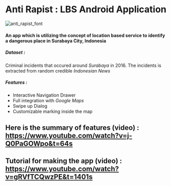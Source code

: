 # Anti Rapist : LBS Android Application

![anti_rapist_font](https://user-images.githubusercontent.com/16315641/36163422-f3a93742-111b-11e8-8c7c-241e680fb4c0.png)

#### An app which is utilizing the concept of location based service to identify a dangerous place in Surabaya City, Indonesia

##### Dataset : 
Criminal incidents that occured around _Surabaya_ in 2016. The incidents is extracted from random credible _Indonesian News_

##### Features :
* Interactive Navigation Drawer
* Full integration with _Google Maps_
* Swipe up Dialog
* Customizable marking inside the map

## __Here is the summary of features (video) :__ https://www.youtube.com/watch?v=j-Q0PaGOWpo&t=64s
## __Tutorial for making the app (video) :__ https://www.youtube.com/watch?v=gRVfTCQwzPE&t=1401s
